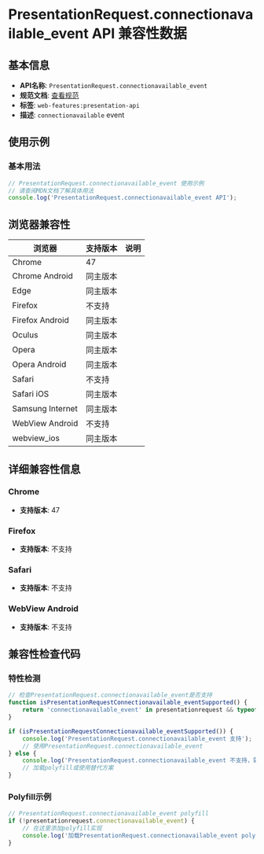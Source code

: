# PresentationRequest.connectionavailable_event API 兼容性数据

## 基本信息

- **API名称**: `PresentationRequest.connectionavailable_event`
- **规范文档**: [查看规范](https://w3c.github.io/presentation-api/#dom-presentationrequest-onconnectionavailable)
- **标签**: `web-features:presentation-api`
- **描述**: `connectionavailable` event

## 使用示例

### 基本用法

```javascript
// PresentationRequest.connectionavailable_event 使用示例
// 请查阅MDN文档了解具体用法
console.log('PresentationRequest.connectionavailable_event API');
```

## 浏览器兼容性

| 浏览器 | 支持版本 | 说明 |
|--------|----------|------|
| Chrome | 47 |  |
| Chrome Android | 同主版本 |  |
| Edge | 同主版本 |  |
| Firefox | 不支持 |  |
| Firefox Android | 同主版本 |  |
| Oculus | 同主版本 |  |
| Opera | 同主版本 |  |
| Opera Android | 同主版本 |  |
| Safari | 不支持 |  |
| Safari iOS | 同主版本 |  |
| Samsung Internet | 同主版本 |  |
| WebView Android | 不支持 |  |
| webview_ios | 同主版本 |  |

## 详细兼容性信息

### Chrome

- **支持版本**: 47

### Firefox

- **支持版本**: 不支持

### Safari

- **支持版本**: 不支持

### WebView Android

- **支持版本**: 不支持

## 兼容性检查代码

### 特性检测

```javascript
// 检查PresentationRequest.connectionavailable_event是否支持
function isPresentationRequestConnectionavailable_eventSupported() {
    return 'connectionavailable_event' in presentationrequest && typeof presentationrequest.connectionavailable_event === 'function';
}

if (isPresentationRequestConnectionavailable_eventSupported()) {
    console.log('PresentationRequest.connectionavailable_event 支持');
    // 使用PresentationRequest.connectionavailable_event
} else {
    console.log('PresentationRequest.connectionavailable_event 不支持，需要polyfill');
    // 加载polyfill或使用替代方案
}
```

### Polyfill示例

```javascript
// PresentationRequest.connectionavailable_event polyfill
if (!presentationrequest.connectionavailable_event) {
    // 在这里添加polyfill实现
    console.log('加载PresentationRequest.connectionavailable_event polyfill');
}
```

